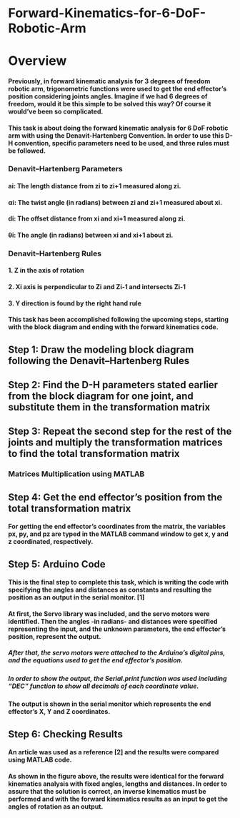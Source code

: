# Forward-Kinematics-for-6-DoF-Robotic-Arm

# Overview
#### Previously, in forward kinematic analysis for 3 degrees of freedom robotic arm, trigonometric functions were used to get the end effector’s position considering joints angles. Imagine if we had 6 degrees of freedom, would it be this simple to be solved this way? Of course it would’ve been so complicated. 
#### This task is about doing the forward kinematic analysis for 6 DoF robotic arm with using the Denavit-Hartenberg Convention. In order to use this D-H convention, specific parameters need to be used, and three rules must be followed.

### Denavit–Hartenberg Parameters
#### ai: The length distance from zi to zi+1 measured along zi.
#### αi: The twist angle (in radians) between zi and zi+1 measured about xi.
#### di: The offset distance from xi and xi+1 measured along zi.
#### θi: The angle (in radians) between xi and xi+1 about zi.
### Denavit–Hartenberg Rules
#### 1.	Z in the axis of rotation
#### 2.	Xi axis is perpendicular to Zi and Zi-1 and intersects Zi-1
#### 3.	Y direction is found by the right hand rule

#### This task has been accomplished following the upcoming steps, starting with the block diagram and ending with the forward kinematics code.


## Step 1: Draw the modeling block diagram following the Denavit–Hartenberg Rules

 

## Step 2: Find the D-H parameters stated earlier from the block diagram for one joint, and substitute them in the transformation matrix

## Step 3: Repeat the second step for the rest of the joints and multiply the transformation matrices to find the total transformation matrix

 

### Matrices Multiplication using MATLAB

## Step 4: Get the end effector’s position from the total transformation matrix

#### For getting the end effector’s coordinates from the matrix, the variables px, py, and pz are typed in the MATLAB command window to get x, y and z coordinated, respectively.

 


## Step 5: Arduino Code
#### This is the final step to complete this task, which is writing the code with specifying the angles and distances as constants and resulting the position as an output in the serial monitor. [1]

 

#### At first, the Servo library was included, and the servo motors were identified. Then the angles -in radians- and distances were specified representing the input, and the unknown parameters, the end effector’s position, represent the output.


 
##### After that, the servo motors were attached to the Arduino’s digital pins, and the equations used to get the end effector’s position.
 
##### In order to show the output, the Serial.print function was used including “DEC” function to show all decimals of each coordinate value.
 
#### The output is shown in the serial monitor which represents the end effector’s X, Y and Z coordinates. 

## Step 6: Checking Results
#### An article was used as a reference [2] and the results were compared using MATLAB code.




#### As shown in the figure above, the results were identical for the forward kinematics analysis with fixed angles, lengths and distances. In order to assure that the solution is correct, an inverse kinematics must be performed and with the forward kinematics results as an input to get the angles of rotation as an output.




